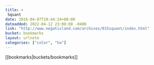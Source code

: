 ```yaml
---
title: > 
 Squant
date: 2016-04-07T18:44:24+00:00
dateadded: 2022-04-12 23:08:08 -0400
link: "http://www.negativland.com/archives/015squant/index.html"
bucket: bookmarks
layout: urlnote
categories: ["color", "ha"]
--- 
```

 <!-- end excerpt --> 
 [[bookmarks|buckets/bookmarks]]
